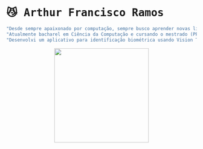 # <samp> 😼 Arthur Francisco Ramos </samp>

```javascript
"Desde sempre apaixonado por computação, sempre busco aprender novas linguagens e desenvolver projetos de todos os tipos ⚡"
"Atualmente bacharel em Ciência da Computação e cursando o mestrado (PPGC) na Unesp, desenvolvedor na HCosta 💬"
"Desenvolvi um aplicativo para identificação biométrica usando Vision Transformer e Flutter como TCC da graduação 👀" 
```

<div align="center">
	<img height="250px" src="https://github-readme-stats.vercel.app/api/top-langs/?username=af-ramos&layout=donut&theme=dark"/>
</div>
